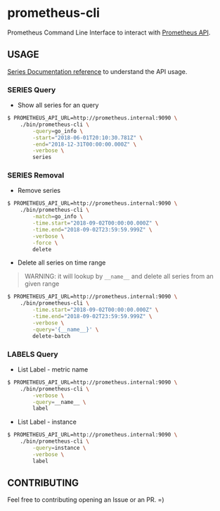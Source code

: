 # prometheus-cli

Prometheus Command Line Interface to interact with [Prometheus API](https://prometheus.io/docs/prometheus/latest/querying/api/).


## USAGE

[Series Documentation reference](https://prometheus.io/docs/prometheus/latest/querying/api/#querying-metadata) to understand the API usage.

### SERIES Query

* Show all series for an query

```bash
$ PROMETHEUS_API_URL=http://prometheus.internal:9090 \
    ./bin/prometheus-cli \
        -query=go_info \
        -start="2018-06-01T20:10:30.781Z" \
        -end="2018-12-31T00:00:00.000Z" \
        -verbose \
        series
```

### SERIES Removal

* Remove series

```bash
$ PROMETHEUS_API_URL=http://prometheus.internal:9090 \
    ./bin/prometheus-cli \
        -match=go_info \
        -time.start="2018-09-02T00:00:00.000Z" \
        -time.end="2018-09-02T23:59:59.999Z" \
        -verbose \
        -force \
        delete
```

* Delete all series on time range

> WARNING: it will lookup by `__name__` and delete all series from an given range

```bash
$ PROMETHEUS_API_URL=http://prometheus.internal:9090 \
    ./bin/prometheus-cli \
        -time.start="2018-09-02T00:00:00.000Z" \
        -time.end="2018-09-02T23:59:59.999Z" \
        -verbose \
        -query='{__name__}' \
        delete-batch
```

### LABELS Query

* List Label - metric name

```bash
$ PROMETHEUS_API_URL=http://prometheus.internal:9090 \
    ./bin/prometheus-cli \
        -verbose \
        -query=__name__ \
        label
```

* List Label - instance

```bash
$ PROMETHEUS_API_URL=http://prometheus.internal:9090 \
    ./bin/prometheus-cli \
        -query=instance \
        -verbose \
        label
```


## CONTRIBUTING

Feel free to contributing opening an Issue or an PR. =)
